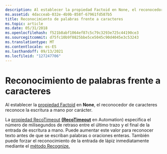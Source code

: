 ```yaml
---
description: Al establecer la propiedad Factoid en None, el reconocedor de caracteres reconoce la escritura a mano por carácter.
ms.assetid: 4dacceab-032e-4b9b-858f-67961fd587b5
title: Reconocimiento de palabras frente a caracteres
ms.topic: article
ms.date: 05/31/2018
ms.openlocfilehash: f521b8abf1064ef87c5c79c3293e725c44190ce3
ms.sourcegitcommit: d75fc10b9f0825bbe5ce5045c90d4045e3c53243
ms.translationtype: MT
ms.contentlocale: es-ES
ms.lasthandoff: 09/13/2021
ms.locfileid: "127247706"
---
```

# <a name="word-vs-character-recognition"></a>Reconocimiento de palabras frente a caracteres

Al establecer la [propiedad Factoid](/previous-versions/ms835848(v=msdn.10)) en **None**, el reconocedor de caracteres reconoce la escritura a mano por carácter.

La [propiedad RecoTimeout](/previous-versions/ms835852(v=msdn.10)) [**(RecoTimeout**](/windows/desktop/api/inked/nf-inked-iinkedit-get_recognitiontimeout) en Automation) especifica el número [](/previous-versions/ms552692(v=vs.100)) de milisegundos de retraso entre el último trazo y el final de la entrada de escritura a mano. Puede aumentar este valor para reconocer texto antes de que se escriban palabras o oraciones enteras. También puede forzar el reconocimiento de la entrada de lápiz inmediatamente mediante el [método Recognize.](/previous-versions/ms836275(v=msdn.10))

 

 
